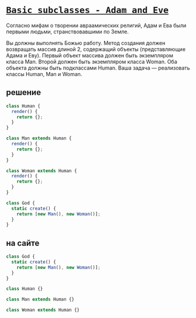 # [`Basic subclasses - Adam and Eve`](../../index.md)

Согласно мифам о творении авраамических религий, Адам и Ева были первыми людьми, странствовавшими по Земле.

Вы должны выполнять Божью работу. Метод создания должен возвращать массив длиной 2, содержащий объекты (представляющие Адама и Еву). Первый объект массива должен быть экземпляром класса Man. Второй должен быть экземпляром класса Woman. Оба объекта должны быть подклассами Human. Ваша задача — реализовать классы Human, Man и Woman.

## решение

```js
class Human {
  render() {
    return {};
  }
}

class Man extends Human {
  render() {
    return {};
  }
}

class Woman extends Human {
  render() {
    return {};
  }
}

class God {
  static create() {
    return [new Man(), new Woman()];
  }
}
```

## на сайте

```js
class God {
  static create() {
    return [new Man(), new Woman()];
  }
}

class Human {}

class Man extends Human {}

class Woman extends Human {}
```
